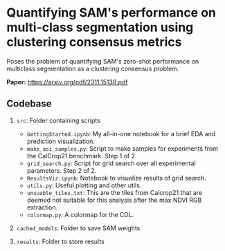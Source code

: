 # Quantifying SAM's performance on multi-class segmentation using clustering consensus metrics

Poses the problem of quantifying SAM's zero-shot performance on multiclass segmentation as a clustering consensus problem.

**Paper:** https://arxiv.org/pdf/2311.15138.pdf

## Codebase

1. `src`: Folder containing scripts

    - `GettingStarted.ipynb`: My all-in-one notebook for a brief EDA and prediction visualization.
    - `make_aoi_samples.py`: Script to make samples for experiments from the CalCrop21 benchmark. Step 1 of 2.
    - `grid_search.py`: Script for grid search over all experimental parameters. Step 2 of 2.
    - `ResultsViz.ipynb`: Notebook to visualize results of grid search.
    - `utils.py`: Useful plotting and other utils.
    - `unsuable_tiles.txt`: This are the tiles from Calcrop21 that are deemed not suitable for this analysis after the max NDVI RGB extraction.
    - `colormap.py`: A colormap for the CDL.

2. `cached_models`: Folder to save SAM weights

3. `results`: Folder to store results



